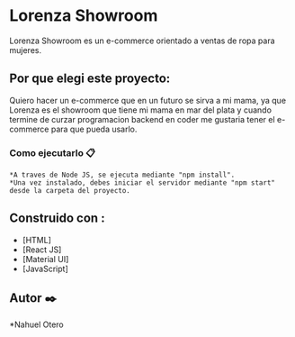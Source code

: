# Lorenza Showroom

Lorenza Showroom es un e-commerce orientado a ventas de ropa para mujeres.

## Por que elegi este proyecto: 

Quiero hacer un e-commerce que en un futuro se sirva a mi mama, ya que Lorenza es el showroom que tiene mi mama en mar del plata y cuando termine de curzar programacion backend en coder me gustaria tener el e-commerce para que pueda usarlo.

### Como ejecutarlo 📋

```
*A traves de Node JS, se ejecuta mediante "npm install".
*Una vez instalado, debes iniciar el servidor mediante "npm start" desde la carpeta del proyecto.
```

## Construido con :

* [HTML]
* [React JS]
* [Material UI]
* [JavaScript]

## Autor ✒️

*Nahuel Otero
